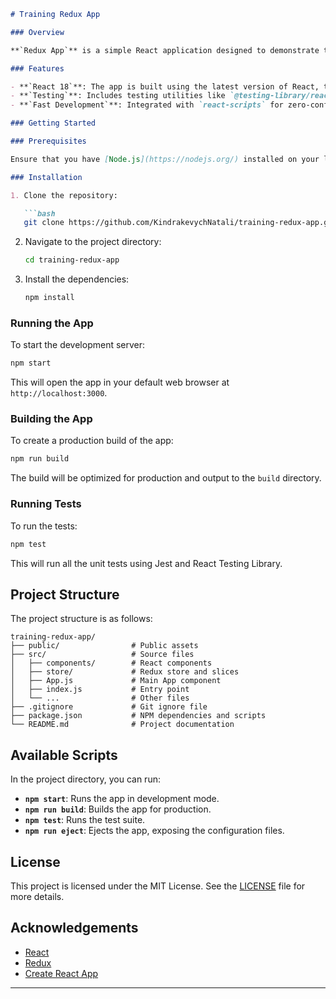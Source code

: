 
```markdown
# Training Redux App

### Overview

**`Redux App`** is a simple React application designed to demonstrate the usage of React along with Redux for state management. The application is bootstrapped with `create-react-app` and includes basic testing utilities provided by the `@testing-library`.

### Features

- **`React 18`**: The app is built using the latest version of React, taking advantage of its new features.
- **`Testing`**: Includes testing utilities like `@testing-library/react` and `@testing-library/jest-dom` for unit testing.
- **`Fast Development`**: Integrated with `react-scripts` for zero-config setup, making it easy to start coding right away.

### Getting Started

### Prerequisites

Ensure that you have [Node.js](https://nodejs.org/) installed on your local machine.

### Installation

1. Clone the repository:

   ```bash
   git clone https://github.com/KindrakevychNatali/training-redux-app.git
   ```

2. Navigate to the project directory:

   ```bash
   cd training-redux-app
   ```

3. Install the dependencies:

   ```bash
   npm install
   ```

### Running the App

To start the development server:

```bash
npm start
```

This will open the app in your default web browser at `http://localhost:3000`.

### Building the App

To create a production build of the app:

```bash
npm run build
```

The build will be optimized for production and output to the `build` directory.

### Running Tests

To run the tests:

```bash
npm test
```

This will run all the unit tests using Jest and React Testing Library.

## Project Structure

The project structure is as follows:

```
training-redux-app/
├── public/                # Public assets
├── src/                   # Source files
│   ├── components/        # React components
│   ├── store/             # Redux store and slices
│   ├── App.js             # Main App component
│   ├── index.js           # Entry point
│   └── ...                # Other files
├── .gitignore             # Git ignore file
├── package.json           # NPM dependencies and scripts
└── README.md              # Project documentation
```

## Available Scripts

In the project directory, you can run:

- **`npm start`**: Runs the app in development mode.
- **`npm run build`**: Builds the app for production.
- **`npm test`**: Runs the test suite.
- **`npm run eject`**: Ejects the app, exposing the configuration files.

## License

This project is licensed under the MIT License. See the [LICENSE](LICENSE) file for more details.

## Acknowledgements

- [React](https://reactjs.org/)
- [Redux](https://redux.js.org/)
- [Create React App](https://github.com/facebook/create-react-app)

---
```
